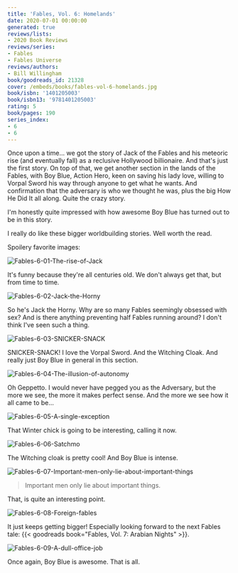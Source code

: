 ```yaml
---
title: 'Fables, Vol. 6: Homelands'
date: 2020-07-01 00:00:00
generated: true
reviews/lists:
- 2020 Book Reviews
reviews/series:
- Fables
- Fables Universe
reviews/authors:
- Bill Willingham
book/goodreads_id: 21328
cover: /embeds/books/fables-vol-6-homelands.jpg
book/isbn: '1401205003'
book/isbn13: '9781401205003'
rating: 5
book/pages: 190
series_index:
- 6
- 6
---
```

Once upon a time... we got the story of Jack of the Fables and his meteoric rise (and eventually fall) as a reclusive Hollywood billionaire. And that's just the first story. On top of that, we get another section in the lands of the Fables, with Boy Blue, Action Hero, keen on saving his lady love, willing to Vorpal Sword his way through anyone to get what he wants. And confirmation that the adversary is who we thought he was, plus the big How He Did It all along. Quite the crazy story.  

I'm honestly quite impressed with how awesome Boy Blue has turned out to be in this story.  

<!--more-->

I really do like these bigger worldbuilding stories. Well worth the read.  

Spoilery favorite images:  

![Fables-6-01-The-rise-of-Jack](/embeds/books/attachments/fables-6-01-the-rise-of-jack.jpg)  

It's funny because they're all centuries old. We don't always get that, but from time to time.  

![Fables-6-02-Jack-the-Horny](/embeds/books/attachments/fables-6-02-jack-the-horny.jpg)  

So he's Jack the Horny. Why are so many Fables seemingly obsessed with sex? And is there anything preventing half Fables running around? I don't think I've seen such a thing.  

![Fables-6-03-SNICKER-SNACK](/embeds/books/attachments/fables-6-03-snicker-snack.jpg)  

SNICKER-SNACK! I love the Vorpal Sword. And the Witching Cloak. And really just Boy Blue in general in this section.  

![Fables-6-04-The-illusion-of-autonomy](/embeds/books/attachments/fables-6-04-the-illusion-of-autonomy.jpg)  

Oh Geppetto. I would never have pegged you as the Adversary, but the more we see, the more it makes perfect sense. And the more we see how it all came to be...  

![Fables-6-05-A-single-exception](/embeds/books/attachments/fables-6-05-a-single-exception.jpg)  

That Winter chick is going to be interesting, calling it now.  

![Fables-6-06-Satchmo](/embeds/books/attachments/fables-6-06-satchmo.jpg)  

The Witching cloak is pretty cool! And Boy Blue is intense.  

![Fables-6-07-Important-men-only-lie-about-important-things](/embeds/books/attachments/fables-6-07-important-men-only-lie-about-important-things.jpg)  

> Important men only lie about important things.

That, is quite an interesting point.  

![Fables-6-08-Foreign-fables](/embeds/books/attachments/fables-6-08-foreign-fables.jpg)  

It just keeps getting bigger! Especially looking forward to the next Fables tale: {{< goodreads book="Fables, Vol. 7: Arabian Nights" >}}.  

![Fables-6-09-A-dull-office-job](/embeds/books/attachments/fables-6-09-a-dull-office-job.jpg)  

Once again, Boy Blue is awesome. That is all.